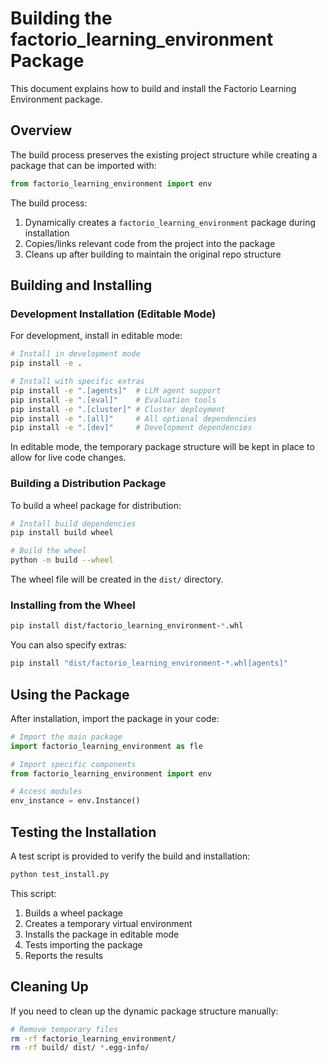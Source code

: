 # Building the factorio_learning_environment Package

This document explains how to build and install the Factorio Learning Environment package.

## Overview

The build process preserves the existing project structure while creating a package that can be imported with:

```python
from factorio_learning_environment import env
```

The build process:
1. Dynamically creates a `factorio_learning_environment` package during installation
2. Copies/links relevant code from the project into the package
3. Cleans up after building to maintain the original repo structure

## Building and Installing

### Development Installation (Editable Mode)

For development, install in editable mode:

```bash
# Install in development mode
pip install -e .

# Install with specific extras
pip install -e ".[agents]"  # LLM agent support
pip install -e ".[eval]"    # Evaluation tools
pip install -e ".[cluster]" # Cluster deployment
pip install -e ".[all]"     # All optional dependencies
pip install -e ".[dev]"     # Development dependencies
```

In editable mode, the temporary package structure will be kept in place to allow for live code changes.

### Building a Distribution Package

To build a wheel package for distribution:

```bash
# Install build dependencies
pip install build wheel

# Build the wheel
python -m build --wheel
```

The wheel file will be created in the `dist/` directory.

### Installing from the Wheel

```bash
pip install dist/factorio_learning_environment-*.whl
```

You can also specify extras:

```bash
pip install "dist/factorio_learning_environment-*.whl[agents]"
```

## Using the Package

After installation, import the package in your code:

```python
# Import the main package
import factorio_learning_environment as fle

# Import specific components
from factorio_learning_environment import env

# Access modules
env_instance = env.Instance()
```

## Testing the Installation

A test script is provided to verify the build and installation:

```bash
python test_install.py
```

This script:
1. Builds a wheel package
2. Creates a temporary virtual environment
3. Installs the package in editable mode
4. Tests importing the package
5. Reports the results

## Cleaning Up

If you need to clean up the dynamic package structure manually:

```bash
# Remove temporary files
rm -rf factorio_learning_environment/
rm -rf build/ dist/ *.egg-info/
```